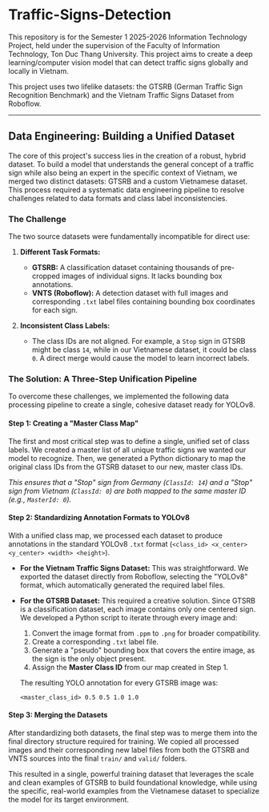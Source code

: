 # Traffic-Signs-Detection

This repository is for the Semester 1 2025-2026 Information Technology Project, held under the supervision of the Faculty of Information Technology, Ton Duc Thang University. This project aims to create a deep learning/computer vision model that can detect traffic signs globally and locally in Vietnam.

This project uses two lifelike datasets: the GTSRB (German Traffic Sign Recognition Benchmark) and the Vietnam Traffic Signs Dataset from Roboflow.

---

## Data Engineering: Building a Unified Dataset

The core of this project's success lies in the creation of a robust, hybrid dataset. To build a model that understands the general concept of a traffic sign while also being an expert in the specific context of Vietnam, we merged two distinct datasets: GTSRB and a custom Vietnamese dataset. This process required a systematic data engineering pipeline to resolve challenges related to data formats and class label inconsistencies.

### The Challenge

The two source datasets were fundamentally incompatible for direct use:

1.  **Different Task Formats:**
    * **GTSRB:** A classification dataset containing thousands of pre-cropped images of individual signs. It lacks bounding box annotations.
    * **VNTS (Roboflow):** A detection dataset with full images and corresponding `.txt` label files containing bounding box coordinates for each sign.

2.  **Inconsistent Class Labels:**
    * The class IDs are not aligned. For example, a `Stop` sign in GTSRB might be class `14`, while in our Vietnamese dataset, it could be class `0`. A direct merge would cause the model to learn incorrect labels.

### The Solution: A Three-Step Unification Pipeline

To overcome these challenges, we implemented the following data processing pipeline to create a single, cohesive dataset ready for YOLOv8.

#### Step 1: Creating a "Master Class Map"

The first and most critical step was to define a single, unified set of class labels. We created a master list of all unique traffic signs we wanted our model to recognize. Then, we generated a Python dictionary to map the original class IDs from the GTSRB dataset to our new, master class IDs.

*This ensures that a "Stop" sign from Germany (`ClassId: 14`) and a "Stop" sign from Vietnam (`ClassId: 0`) are both mapped to the same master ID (e.g., `MasterId: 0`).*

#### Step 2: Standardizing Annotation Formats to YOLOv8

With a unified class map, we processed each dataset to produce annotations in the standard YOLOv8 `.txt` format (`<class_id> <x_center> <y_center> <width> <height>`).

* **For the Vietnam Traffic Signs Dataset:** This was straightforward. We exported the dataset directly from Roboflow, selecting the "YOLOv8" format, which automatically generated the required label files.

* **For the GTSRB Dataset:** This required a creative solution. Since GTSRB is a classification dataset, each image contains only one centered sign. We developed a Python script to iterate through every image and:
    1.  Convert the image format from `.ppm` to `.png` for broader compatibility.
    2.  Create a corresponding `.txt` label file.
    3.  Generate a "pseudo" bounding box that covers the entire image, as the sign is the only object present.
    4.  Assign the **Master Class ID** from our map created in Step 1.

    The resulting YOLO annotation for every GTSRB image was:
    ```
    <master_class_id> 0.5 0.5 1.0 1.0
    ```

#### Step 3: Merging the Datasets

After standardizing both datasets, the final step was to merge them into the final directory structure required for training. We copied all processed images and their corresponding new label files from both the GTSRB and VNTS sources into the final `train/` and `valid/` folders.

This resulted in a single, powerful training dataset that leverages the scale and clean examples of GTSRB to build foundational knowledge, while using the specific, real-world examples from the Vietnamese dataset to specialize the model for its target environment.
